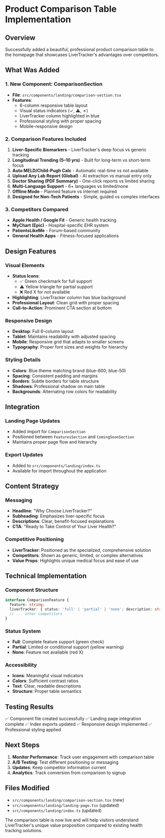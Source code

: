 # Product Comparison Table Implementation

## Overview
Successfully added a beautiful, professional product comparison table to the homepage that showcases LiverTracker's advantages over competitors.

## What Was Added

### 1. New Component: ComparisonSection
- **File**: `src/components/landing/comparison-section.tsx`
- **Features**:
  - 6-column responsive table layout
  - Visual status indicators (✓, ⚠, ✗)
  - LiverTracker column highlighted in blue
  - Professional styling with proper spacing
  - Mobile-responsive design

### 2. Comparison Features Included
1. **Liver-Specific Biomarkers** - LiverTracker's deep focus vs generic tracking
2. **Longitudinal Trending (5–10 yrs)** - Built for long-term vs short-term focus
3. **Auto MELD/Child-Pugh Calc** - Automatic real-time vs not available
4. **Upload Any Lab Report (Global)** - AI extraction vs manual entry only
5. **Doctor Sharing (PDF Summary)** - One-click reports vs limited sharing
6. **Multi-Language Support** - 6+ languages vs limited/none
7. **Offline Mode** - Planned feature vs internet required
8. **Designed for Non-Tech Patients** - Simple, guided vs complex interfaces

### 3. Competitors Compared
- **Apple Health / Google Fit** - Generic health tracking
- **MyChart (Epic)** - Hospital-specific EHR system
- **PatientsLikeMe** - Forum-based community
- **General Health Apps** - Fitness-focused applications

## Design Features

### Visual Elements
- **Status Icons**: 
  - ✅ Green checkmark for full support
  - ⚠️ Yellow triangle for partial support
  - ❌ Red X for not available
- **Highlighting**: LiverTracker column has blue background
- **Professional Layout**: Clean grid with proper spacing
- **Call-to-Action**: Prominent CTA section at bottom

### Responsive Design
- **Desktop**: Full 6-column layout
- **Tablet**: Maintains readability with adjusted spacing
- **Mobile**: Responsive grid that adapts to smaller screens
- **Typography**: Proper font sizes and weights for hierarchy

### Styling Details
- **Colors**: Blue theme matching brand (blue-600, blue-50)
- **Spacing**: Consistent padding and margins
- **Borders**: Subtle borders for table structure
- **Shadows**: Professional shadow on main table
- **Backgrounds**: Alternating row colors for readability

## Integration

### Landing Page Updates
- Added import for `ComparisonSection`
- Positioned between `FeaturesSection` and `ComingSoonSection`
- Maintains proper page flow and hierarchy

### Export Updates
- Added to `src/components/landing/index.ts`
- Available for import throughout the application

## Content Strategy

### Messaging
- **Headline**: "Why Choose LiverTracker?"
- **Subheading**: Emphasizes liver-specific focus
- **Descriptions**: Clear, benefit-focused explanations
- **CTA**: "Ready to Take Control of Your Liver Health?"

### Competitive Positioning
- **LiverTracker**: Positioned as the specialized, comprehensive solution
- **Competitors**: Shown as generic, limited, or complex alternatives
- **Value Props**: Highlights unique medical focus and ease of use

## Technical Implementation

### Component Structure
```typescript
interface ComparisonFeature {
  feature: string;
  liverTracker: { status: 'full' | 'partial' | 'none'; description: string };
  // ... other competitors
}
```

### Status System
- **Full**: Complete feature support (green check)
- **Partial**: Limited or conditional support (yellow warning)
- **None**: Feature not available (red X)

### Accessibility
- **Icons**: Meaningful visual indicators
- **Colors**: Sufficient contrast ratios
- **Text**: Clear, readable descriptions
- **Structure**: Proper table semantics

## Testing Results
✅ Component file created successfully
✅ Landing page integration complete
✅ Index exports updated
✅ Responsive design implemented
✅ Professional styling applied

## Next Steps
1. **Monitor Performance**: Track user engagement with comparison table
2. **A/B Testing**: Test different positioning or messaging
3. **Updates**: Keep competitor information current
4. **Analytics**: Track conversion from comparison to signup

## Files Modified
- `src/components/landing/comparison-section.tsx` (new)
- `src/components/landing/landing-page.tsx` (updated)
- `src/components/landing/index.ts` (updated)

The comparison table is now live and will help visitors understand LiverTracker's unique value proposition compared to existing health tracking solutions.